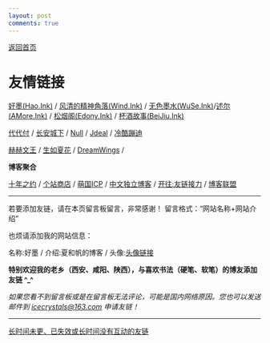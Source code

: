 ```yaml
---
layout: post
comments: true
---
```


[返回首页](https://hao.ink)

# 友情链接

[好墨(Hao.Ink)](https://hao.ink) / [风清的精神角落(Wind.Ink)](https://wind.ink) / [无色墨水(WuSe.Ink)](https://wuse.ink/)/[述尔(AMore.Ink)](https://amore.ink) / [松烟阁(Edony.Ink)](https://www.edony.ink/) / [杯酒故事(BeiJiu.Ink)](https://beijiu.ink)


[代代付](https://ddf.im) / [长安城下](https://cacx.cc) / [Null](https://ncnccn.cn) / [Jdeal](https://www.jdeal.cn) / [冷酷蹦迪](https://www.hezicola.com/)


[赫赫文王](https://kqh.me/) / [生如夏花](http://www.xiatian.name/) / [DreamWings](https://www.dreamwings.cn) /

**博客聚合**

[十年之约](https://www.foreverblog.cn) / [个站商店](https://storeweb.cn) / [萌国ICP](https://icp.gov.moe/) / [中文独立博客](https://github.com/timqian/chinese-independent-blogs) / [开往:友链接力](https://github.com/travellings-link/travellings) / [博客联盟](https://blorg.cn)

---

若要添加友链，请在本页留言板留言，非常感谢！
留言格式：“网站名称+网站介绍”

也烦请添加我的网站信息：

名称:好墨 / 介绍:夏和帆的博客 / 头像:[头像链接](https://s2.loli.net/2022/05/18/zJkjaKv4P53Mgsb.png)

**特别欢迎我的老乡（西安、咸阳、陕西），与喜欢书法（硬笔、软笔）的博友添加友链 ^_^**

*如果您看不到留言板或是在留言板无法评论，可能是国内网络原因。您也可以发送邮件到 icecrystals@163.com 申请友链！*

---

[长时间未更、已失效或长时间没有互动的友链](/page/friend_outdated.html)
